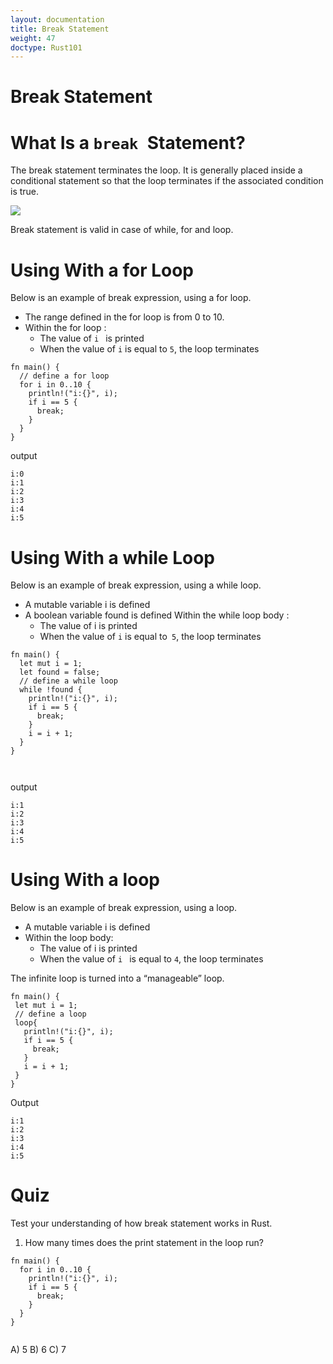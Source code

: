 ```yaml
---
layout: documentation
title: Break Statement
weight: 47
doctype: Rust101
---
```


# Break Statement

# What Is a `break `Statement? 

The break statement terminates the loop. It is generally placed inside a conditional statement so that the loop terminates if the associated condition is true.

![](https://raw.githubusercontent.com/sangam14/RustLabs/master/img/break_flow.png)

Break statement is valid in case of while, for and loop.
# Using With a for Loop 

Below is an example of break expression, using a for loop.
- The range defined in the for loop is from 0 to 10.
- Within the for loop :
    - The value of `i ` is printed
    - When the value of ` i ` is equal to ` 5 `, the loop terminates
    
```
fn main() {
  // define a for loop
  for i in 0..10 {
    println!("i:{}", i);
    if i == 5 {
      break;
    }
  }
}
```
output 

```
i:0
i:1
i:2
i:3
i:4
i:5

```

# Using With a while Loop 

Below is an example of break expression, using a while loop.
 - A mutable variable i is defined
 - A boolean variable found is defined
  Within the while loop body :
     -  The value of i is printed
     -  When the value of `i` is equal to` 5`, the loop terminates
     
```
fn main() {
  let mut i = 1;
  let found = false;
  // define a while loop
  while !found {
    println!("i:{}", i);
    if i == 5 {
      break;
    }
    i = i + 1;    
  }
}



```
output

```
i:1
i:2
i:3
i:4
i:5

```

# Using With a loop 

Below is an example of break expression, using a loop.
 - A mutable variable i is defined
 - Within the loop body:
      -  The value of i is printed
      -  When the value of `i ` is equal to ` 4 `, the loop terminates

 The infinite loop is turned into a “manageable” loop.
 
 ```
 fn main() {
  let mut i = 1;
  // define a loop
  loop{
    println!("i:{}", i);
    if i == 5 {
      break;
    }
    i = i + 1;    
  }
}
 
 ```
Output

```
i:1
i:2
i:3
i:4
i:5

```

# Quiz 
Test your understanding of how break statement works in Rust.

1. How many times does the print statement in the loop run?

```
fn main() {
  for i in 0..10 {
    println!("i:{}", i);
    if i == 5 {
      break;
    }
  }
}


```
A) 5
B) 6
C) 7





     




